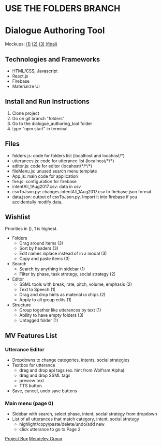 # USE THE FOLDERS BRANCH

# Dialogue Authoring Tool
Mockups: [(1)](https://drive.google.com/open?id=0B3ds3_lwLn5cRko5MXpoTGtyYmZ2M0pGd1V0RkwtUUMtUW1N) [(2)](https://drive.google.com/open?id=0B3ds3_lwLn5cdGhtc04xV0JmTUhXcFBrbTdpallzVDRSWUhZ) [(3)](https://drive.google.com/a/andrew.cmu.edu/file/d/0B5Ld76XPX3BHeEtnQkM1SmZhV1kwcGpvQVE0YWZDNVFWME9r/view?usp=sharing) [(final)](https://drive.google.com/open?id=0B3ds3_lwLn5cRTQ5cEpMQk5QeVVSYl9XWXhUb1VORnI5cXNN)

## Technologies and Frameworks
* HTML/CSS, Javascript
* React.js
* Firebase
* Materialize UI

## Install and Run Instructions
1. Clone project
2. Go on git branch "folders"
3. Go to the dialogue_authoring_tool folder
3. type "npm start" in terminal

## Files
* folders.js: code for folders list (localhost and locahost/\*)
* utterances.js: code for utterance list (localhost/\*/\*)
* editor.js: code for editor (locahost/\*/\*/\*)
* fileMenu.js: unused search menu template
* App.js: main code for application
* fire.js: configuration for firebase
* intentAll_1Aug2017.csv: data in csv
* csvToJson.py: changes intentAll_1Aug2017.csv to firebase json format
* data.json: output of csvToJson.py. Import it into firebase if you accidentally modify data.

## Wishlist
Priorities in (), 1 is highest.
* Folders
  + Drag around items (3)
  + Sort by headers (3)
  + Edit names inplace instead of in a modal (3)
  + Copy and paste items (3)
* Search
  + Search by anything in sidebar (1)
  + Filter by phase, task strategy, social strategy (2)
* Editor
  + SSML tools with break, rate, pitch, volume, emphasis (2)
  + Text to Speech (1)
  + Drag and drop hints as material ui chips (2)
  + Apply to all group edits (1)
* Structure
  + Group together like utterances by text (1)
  + Ability to have empty folders (3)
  + Untagged folder (1)
  
## MV Features List
### Utterance Editor
* Dropdowns to change categories, intents, social strategies
* Textbox for utterance
  + drag and drop api tags (ex. hint from Wolfram Alpha)
  + drag and drop SSML tags
  + preview text
  + TTS button
* Save, cancel, undo save buttons
### Main menu (page 0)
* Sidebar with search, select phase, intent, social strategy from dropdown
* List of all utterances that match category, intent, social strategy
  + highlight/copy/paste/delete/undo/add new
  + click utterance to go to Page 2

[Project Box](https://cmu.box.com/s/bksvdkoy27pxg2k0lm80stzrf0y5pgp6)
[Mendeley Group](https://www.mendeley.com/community/rapt-fall-2017-interns/)
